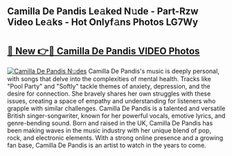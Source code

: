 ## Camilla De Pandis Le𝚊ked N𝚞de - Part-Rzw Video Le𝚊ks - Hot Onlyf𝚊ns Photos LG7Wy

# <h2><a href="http://ac11981.deff.icu/?id=Camilla+De+Pandis">🔗 New 👉🔴 Camilla De Pandis VIDEO Photos</a></h2>

[![Camilla De Pandis N𝚞des](https://i.imgur.com/rIISA9y.gif)](http://ac11981.deff.icu/?id=Camilla+De+Pandis)
Camilla De Pandis's music is deeply personal, with songs that delve into the complexities of mental health. Tracks like "Pool Party" and "Softly" tackle themes of anxiety, depression, and the desire for connection. She bravely shares her own struggles with these issues, creating a space of empathy and understanding for listeners who grapple with similar challenges. Camilla De Pandis is a talented and versatile British singer-songwriter, known for her powerful vocals, emotive lyrics, and genre-bending sound. Born and raised in the UK, Camilla De Pandis has been making waves in the music industry with her unique blend of pop, rock, and electronic elements. With a strong online presence and a growing fan base, Camilla De Pandis is an artist to watch in the years to come.
